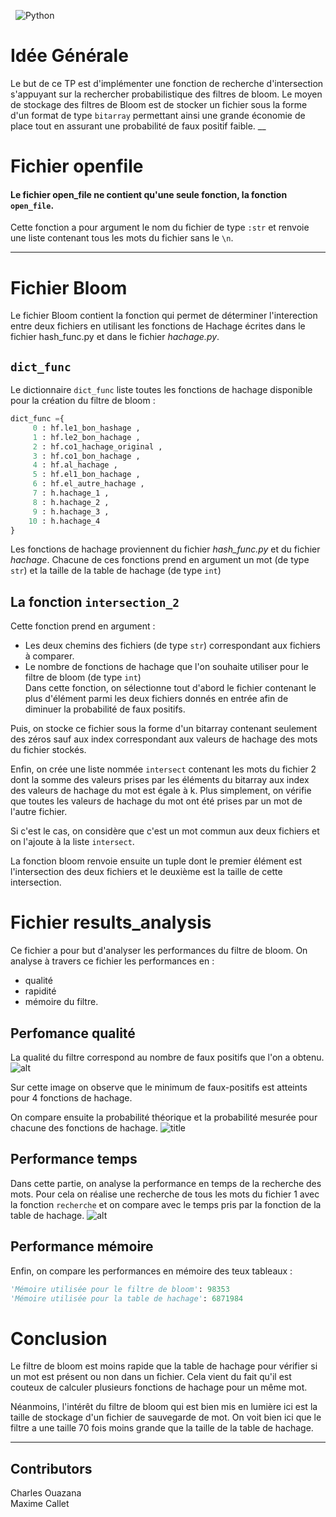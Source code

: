 &nbsp;
![Python](https://img.shields.io/badge/python-v3.6+-blue.svg)  

# Idée Générale
Le but de ce TP est d'implémenter une fonction de recherche d'intersection s'appuyant sur la rechercher probabilistique des filtres de bloom. 
Le moyen de stockage des filtres de Bloom est de stocker un fichier sous la forme d'un format de type `bitarray` permettant ainsi une grande économie de place tout en assurant une probabilité de faux positif faible.
__

# Fichier openfile
#### Le fichier open_file ne contient qu'une seule fonction, la fonction `open_file`.
Cette fonction a pour argument le nom du fichier de type `:str` et renvoie une liste contenant tous les mots du fichier sans le `\n`.  
___
# Fichier Bloom 
Le fichier Bloom contient la fonction qui permet de déterminer l'interection entre deux fichiers en utilisant les fonctions de Hachage écrites dans le fichier hash_func.py et dans le fichier _hachage.py_. 
## `dict_func`
Le dictionnaire `dict_func` liste toutes les fonctions de hachage disponible pour la création du filtre de bloom : 
```python
dict_func ={
     0 : hf.le1_bon_hashage ,
     1 : hf.le2_bon_hachage ,
     2 : hf.co1_hachage_original , 
     3 : hf.co1_bon_hachage ,
     4 : hf.al_hachage ,
     5 : hf.el1_bon_hachage ,
     6 : hf.el_autre_hachage ,
     7 : h.hachage_1 ,
     8 : h.hachage_2 ,
     9 : h.hachage_3 ,
    10 : h.hachage_4
}
```
Les fonctions de hachage proviennent du fichier _hash_func.py_ et du fichier _hachage_.
Chacune de ces fonctions prend en argument un mot (de type `str`) et la taille de la table de hachage (de type `int`)

## La fonction `intersection_2` 
Cette fonction prend en argument : 
- Les deux chemins des fichiers (de type `str`) correspondant aux fichiers à comparer.
- Le nombre de fonctions de hachage que l'on souhaite utiliser pour le filtre de bloom (de type `int`)  
Dans cette fonction, on sélectionne tout d'abord le fichier contenant le plus d'élément parmi les deux fichiers donnés en entrée afin de diminuer la probabilité de faux positifs. 

Puis, on stocke ce fichier sous la forme d'un bitarray contenant seulement des zéros sauf aux index correspondant aux valeurs de hachage des mots du fichier stockés. 

Enfin, on crée une liste nommée `intersect` contenant les mots du fichier 2 dont la somme des valeurs prises par les éléments du bitarray aux index des valeurs de hachage du mot est égale à k. Plus simplement, on vérifie que toutes les valeurs de hachage du mot ont été prises par un mot de l'autre fichier. 

Si c'est le cas, on considère que c'est un mot commun aux deux fichiers et on l'ajoute à la liste `intersect`. 

La fonction bloom renvoie ensuite un tuple dont le premier élément est l'intersection des deux fichiers et le deuxième est la taille de cette intersection.

# Fichier results_analysis
Ce fichier a pour but d'analyser les performances du filtre de bloom. On analyse à travers ce fichier les performances en :
- qualité
- rapidité
- mémoire 
du filtre.

## Perfomance qualité
La qualité du filtre correspond au nombre de faux positifs que l'on a obtenu.
![alt](https://user-images.githubusercontent.com/104632559/235009133-835bb8b1-6576-4454-be26-33e6dbd64e67.png)

Sur cette image on observe que le minimum de faux-positifs est atteints pour 4 fonctions de hachage. 

On compare ensuite la probabilité théorique et la probabilité mesurée pour chacune des fonctions de hachage. 
![title](https://user-images.githubusercontent.com/104632559/235009130-08f67659-e539-473f-a1c1-ed0300e76b15.png) 

## Performance temps 
Dans cette partie, on analyse la performance en temps de la recherche des mots.
Pour cela on réalise une recherche de tous les mots du fichier 1 avec la fonction `recherche` et on compare avec le temps pris par la fonction de la table de hachage.
![alt](https://user-images.githubusercontent.com/104632559/235009123-6f71095a-c4ae-48a7-880f-0df95536e4ff.png) 

## Performance mémoire
Enfin, on compare les performances en mémoire des teux tableaux : 
```python
'Mémoire utilisée pour le filtre de bloom': 98353
'Mémoire utilisée pour la table de hachage': 6871984
```

# Conclusion
Le filtre de bloom est moins rapide que la table de hachage pour vérifier si un mot est présent ou non dans un fichier. Cela vient du fait qu'il est couteux de calculer plusieurs fonctions de hachage pour un même mot. 

Néanmoins, l'intérêt du filtre de bloom qui est bien mis en lumière ici est la taille de stockage d'un fichier de sauvegarde de mot. On voit bien ici que le filtre a une taille 70 fois moins grande que la taille de la table de hachage.

___
## Contributors 
Charles Ouazana  
Maxime Callet

